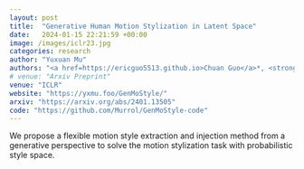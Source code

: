 ```yaml
---
layout: post
title:  "Generative Human Motion Stylization in Latent Space"
date:   2024-01-15 22:21:59 +00:00
image: /images/iclr23.jpg
categories: research
author: "Yuxuan Mu"
authors: "<a href=https://ericguo5513.github.io>Chuan Guo</a>*, <strong>Yuxuan Mu*</strong>, <a href=https://sites.google.com/site/xinxinzuohome/home>Xinxin Zuo</a>, Peng Dai, Youliang Yan, Juwei Lu, <a href=https://www.ece.ualberta.ca/~lcheng5/>Li Cheng</a>"
# venue: "Arxiv Preprint"
venue: "ICLR"
website: "https://yxmu.foo/GenMoStyle/"
arxiv: "https://arxiv.org/abs/2401.13505"
code: "https://github.com/Murrol/GenMoStyle-code"
---
```

We propose a flexible motion style extraction and injection method from a generative perspective to solve the motion stylization task with probabilistic style space.